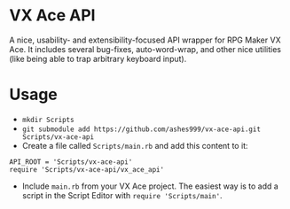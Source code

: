 # VX Ace API

A nice, usability- and extensibility-focused API wrapper for RPG Maker VX Ace. It includes several bug-fixes, auto-word-wrap, and other nice utilities (like being able to trap arbitrary keyboard input).

# Usage

- `mkdir Scripts`
- `git submodule add https://github.com/ashes999/vx-ace-api.git Scripts/vx-ace-api`
- Create a file called `Scripts/main.rb` and add this content to it:
```
API_ROOT = 'Scripts/vx-ace-api'
require 'Scripts/vx-ace-api/vx_ace_api'
```
- Include `main.rb` from your VX Ace project. The easiest way is to add a script in the Script Editor with `require 'Scripts/main'`.
